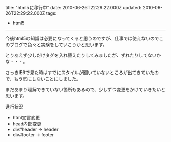 title: "html5に移行中"
date: 2010-06-26T22:29:22.000Z
updated: 2010-06-26T22:29:22.000Z
tags: 
  - html5
---


今後html5の知識は必要になってくると思うのですが、仕事では使えないのでこのブログで色々と実験をしていこうかと思います。

とりあえず少しだけタグを入れ替えたりしてみましたが、ずれたりしてないかな・・・。

さっきIE6で見た時はすでにスタイルが聞いていないところが出てきていたので、もう気にしないことにしました。

まだあまり理解できていない箇所もあるので、少しずつ変更をかけていきたいと思います。

進行状況

- html宣言変更
- head内部変更
- div#header → header
- div#footer → footer


